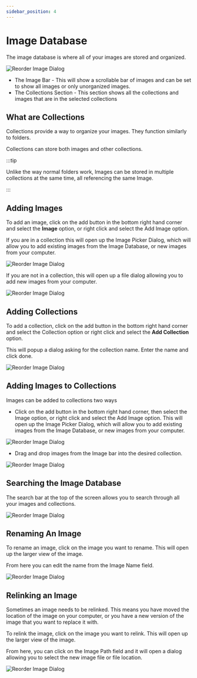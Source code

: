 ```yaml
---
sidebar_position: 4
---
```


# Image Database

The image database is where all of your images are stored and organized.


![Reorder Image Dialog](../../static/img/views_and_screens/image_database/image_database.JPG)

* The Image Bar - This will show a scrollable bar of images and can be set to show all images or only unorganized images.
* The Collections Section - This section shows all the collections and images that are in the selected collections

## What are Collections

Collections provide a way to organize your images. They function similarly to folders. 

Collections can store both images and other collections.

:::tip

Unlike the way normal folders work, Images can be stored in multiple collections at the same time, all referencing the same Image.

:::

## Adding Images

To add an image, click on the add button in the bottom right hand corner and select the **Image** option, or right click and select the Add Image option.

If you are in a collection this will open up the Image Picker Dialog, which will allow you to add existing images from the Image Database, or new images from your computer.


![Reorder Image Dialog](../../static/img/views_and_screens/image_database/add_image_general.gif)

If you are not in a collection, this will open up a file dialog allowing you to add new images from your computer.


![Reorder Image Dialog](../../static/img/views_and_screens/image_database/add_image_collection.gif)

## Adding Collections

To add a collection, click on the add button in the bottom right hand corner and select the Collection option or right click and select the **Add Collection** option.

This will popup a dialog asking for the collection name. Enter the name and click done.


![Reorder Image Dialog](../../static/img/views_and_screens/image_database/add_collection.gif)

## Adding Images to Collections

Images can be added to collections two ways

* Click on the add button in the bottom right hand corner, then select the Image option, or right click and select the Add Image option. 
This will open up the Image Picker Dialog, which will allow you to add existing images from the Image Database, or new images from your computer.

![Reorder Image Dialog](../../static/img/views_and_screens/image_database/add_image_collection.gif)

* Drag and drop images from the Image bar into the desired collection.

![Reorder Image Dialog](../../static/img/views_and_screens/image_database/add_image_collection_drag.gif)

## Searching the Image Database

The search bar at the top of the screen allows you to search through all your images and collections.

![Reorder Image Dialog](../../static/img/views_and_screens/image_database/search.JPG)

## Renaming An Image

To rename an image, click on the image you want to rename. This will open up the larger view of the image.

From here you can edit the name from the Image Name field.


![Reorder Image Dialog](../../static/img/views_and_screens/image_database/rename.gif)


## Relinking an Image

Sometimes an image needs to be relinked. This means you have moved the location of the image on your computer, or you have a new version of the image that you want to replace it with.

To relink the image, click on the image you want to relink. This will open up the larger view of the image. 

From here, you can click on the Image Path field and it will open a dialog allowing you to select the new image file or file location.


![Reorder Image Dialog](../../static/img/views_and_screens/image_database/relink.gif)